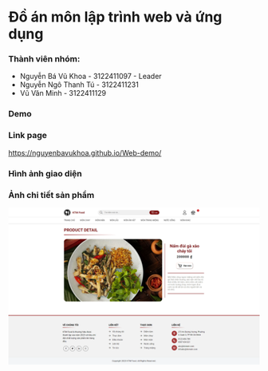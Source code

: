 # Đồ án môn lập trình web và ứng dụng
### Thành viên nhóm:
- Nguyễn Bá Vũ Khoa - 3122411097 - Leader
- Nguyễn Ngô Thanh Tú - 3122411231
- Vũ Văn Minh - 3122411129

### Demo

### Link page
https://nguyenbavukhoa.github.io/Web-demo/

### Hình ảnh giao diện

### Ảnh chi tiết sản phầm
![Alt text](detailProduct.png)
